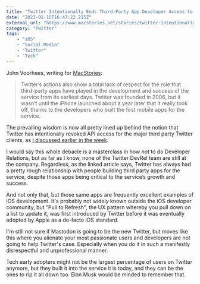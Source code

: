 ```yaml
---
title: "Twitter Intentionally Ends Third-Party App Developer Access to Its APIs"
date: "2023-01-15T16:47:22.215Z"
external_url: "https://www.macstories.net/stories/twitter-intentionally-ends-third-party-app-developer-access-to-its-apis/"
category: "Twitter"
tags:
    - "iOS"
    - "Social Media"
    - "Twitter"
    - "Tech"
---
```


John Voorhees, writing for [MacStories](https://www.macstories.net/stories/twitter-intentionally-ends-third-party-app-developer-access-to-its-apis/):

> Twitter’s actions also show a total lack of respect for the role that third-party apps have played in the development and success of the service from its earliest days. Twitter was founded in 2006, but it wasn’t until the iPhone launched about a year later that it really took off, thanks to the developers who built the first mobile apps for the service.

The prevailing wisdom is now all pretty lined up behind the notion that Twitter has intentionally revoked API access for the major third party Twitter clients, as [I discussed earlier in the week](https://cdoyle.me/2023/01/13/some-third-party-twitter-client-apps-appear-to-be-removed-from-the-service/).

I would say this whole debacle is a masterclass in how *not* to do Developer Relations, but as far as I know, none of the Twitter DevRel team are still at the company. Regardless, as the linked article says, Twitter has always had a pretty rough relationship with people building third party apps for the service, despite those apps being critical to the service’s growth and success.

And not only that, but those same apps are frequently excellent examples of iOS development. It's probably not widely known outside the iOS developer community, but "Pull to Refresh", the UX pattern whereby you pull down on a list to update it, was first introduced by Twitter before it was eventually adopted by Apple as a de-facto iOS standard.

I'm still not sure if Mastodon is going to be the new Twitter, but moves like this where you alienate your most passionate users and developers are not going to help Twitter's case. Especially when you do it in such a manifestly disrespectful and unprofessional manner.

Tech early adopters might not be the largest percentage of users on Twitter anymore, but they built it into the service it is today, and they can be the ones to rip it all down too. Elon Musk would be minded to remember that.